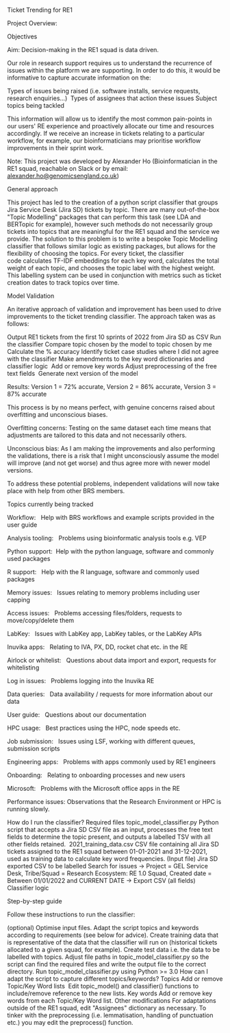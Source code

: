 Ticket Trending for RE1

Project Overview: 

Objectives

Aim: Decision-making in the RE1 squad is data driven.

Our role in research support requires us to understand the recurrence of issues within the platform we are supporting. In order to do this, it would be informative to capture accurate information on the:

Types of issues being raised (i.e. software installs, service requests, research enquiries...) 
Types of assignees that action these issues
Subject topics being tackled 

This information will allow us to identify the most common pain-points in our users' RE experience and proactively allocate our time and resources accordingly. If we receive an increase in tickets relating to a particular workflow, for example, our bioinformaticians may prioritise workflow improvements in their sprint work. 

Note: This project was developed by Alexander Ho (Bioinformatician in the RE1 squad, reachable on Slack or by email: alexander.ho@genomicsengland.co.uk) 

General approach

This project has led to the creation of a python script classifier that groups Jira Service Desk (Jira SD) tickets by topic. There are many out-of-the-box "Topic Modelling" packages that can perform this task (see LDA and BERTopic for example), however such methods do not necessarily group tickets into topics that are meaningful for the RE1 squad and the service we provide. The solution to this problem is to write a bespoke Topic Modelling classifier that follows similar logic as existing packages, but allows for the flexibility of choosing the topics. For every ticket, the classifier code calculates TF-IDF embeddings for each key word, calculates the total weight of each topic, and chooses the topic label with the highest weight. This labelling system can be used in conjunction with metrics such as ticket creation dates to track topics over time.

Model Validation

An iterative approach of validation and improvement has been used to drive improvements to the ticket trending classifier. The approach taken was as follows:

Output RE1 tickets from the first 10 sprints of 2022 from Jira SD as CSV
Run the classifier
Compare topic chosen by the model to topic chosen by me
Calculate the % accuracy
Identify ticket case studies where I did not agree with the classifier
Make amendments to the key word dictionaries and classifier logic 
Add or remove key words
Adjust preprocessing of the free text fields 
Generate next version of the model

Results: Version 1 = 72% accurate, Version 2 = 86% accurate, Version 3 = 87% accurate

This process is by no means perfect, with genuine concerns raised about overfitting and unconscious biases.

Overfitting concerns: Testing on the same dataset each time means that adjustments are tailored to this data and not necessarily others.

Unconscious bias: As I am making the improvements and also performing the validations, there is a risk that I might unconsciously assume the model will improve (and not get worse) and thus agree more with newer model versions.

To address these potential problems, independent validations will now take place with help from other BRS members.

Topics currently being tracked

Workflow:   Help with BRS workflows and example scripts provided in the user guide

Analysis tooling:   Problems using bioinformatic analysis tools e.g. VEP

Python support:  Help with the python language, software and commonly used packages

R support:   Help with the R language, software and commonly used packages

Memory issues:   Issues relating to memory problems including user capping

Access issues:   Problems accessing files/folders, requests to move/copy/delete them

LabKey:   Issues with LabKey app, LabKey tables, or the LabKey APIs

Inuvika apps:   Relating to IVA, PX, DD, rocket chat etc. in the RE

Airlock or whitelist:   Questions about data import and export, requests for whitelisting

Log in issues:   Problems logging into the Inuvika RE

Data queries:   Data availability / requests for more information about our data

User guide:   Questions about our documentation

HPC usage:   Best practices using the HPC, node speeds etc.

Job submission:   Issues using LSF, working with different queues, submission scripts

Engineering apps:   Problems with apps commonly used by RE1 engineers

Onboarding:   Relating to onboarding processes and new users

Microsoft:   Problems with the Microsoft office apps in the RE

Performance issues: Observations that the Research Environment or HPC is running slowly.

How do I run the classifier?
Required files
topic_model_classifier.py
Python script that accepts a Jira SD CSV file as an input, processes the free text fields to determine the topic present, and outputs a labelled TSV with all other fields retained. 
2021_training_data.csv
CSV file containing all Jira SD tickets assigned to the RE1 squad between 01-01-2021 and 31-12-2021, used as training data to calculate key word frequencies.
(Input file) Jira SD exported CSV to be labelled
Search for issues → Project = GEL Service Desk, Tribe/Squad = Research Ecosystem: RE 1.0 Squad, Created date = Between 01/01/2022 and CURRENT DATE → Export CSV (all fields)
Classifier logic

Step-by-step guide

Follow these instructions to run the classifier:

(optional) Optimise input files.
Adapt the script topics and keywords according to requirements (see below for advice).
Create training data that is representative of the data that the classifier will run on (historical tickets allocated to a given squad, for example).
Create test data i.e. the data to be labelled with topics.
Adjust file paths in topic_model_classifier.py so the script can find the required files and write the output file to the correct directory.
Run topic_model_classifier.py using Python >= 3.0
How can I adapt the script to capture different topics/keywords?
Topics
Add or remove Topic/Key Word lists 
Edit topic_model() and classifier() functions to include/remove reference to the new lists.
Key words
Add or remove key words from each Topic/Key Word list.
Other modifications
For adaptations outside of the RE1 squad, edit "Assignees" dictionary as necessary.
To tinker with the preprocessing (i.e. lemmatisation, handling of punctuation etc.) you may edit the preprocess() function.
